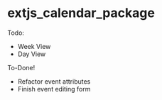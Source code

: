 # extjs_calendar_package

Todo: 
 - Week View
 - Day View

To-Done!
 - Refactor event attributes
 - Finish event editing form